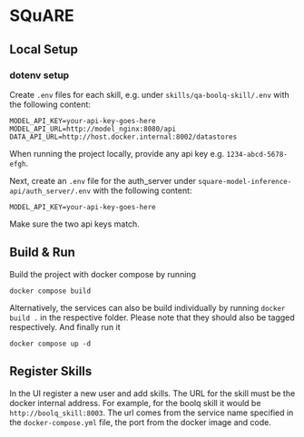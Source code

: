 # SQuARE
## Local Setup
### dotenv setup
Create `.env` files for each skill, e.g. under `skills/qa-boolq-skill/.env` with the following content:
```
MODEL_API_KEY=your-api-key-goes-here
MODEL_API_URL=http://model_nginx:8080/api
DATA_API_URL=http://host.docker.internal:8002/datastores
```
When running the project locally, provide any api key e.g. `1234-abcd-5678-efgh`.

Next, create an `.env` file for the auth_server under `square-model-inference-api/auth_server/.env` with the following content:
```
MODEL_API_KEY=your-api-key-goes-here
```
Make sure the two api keys match.

## Build & Run
Build the project with docker compose by running
```
docker compose build
```
Alternatively, the services can also be build individually by running `docker build .` in the respective folder. Please note that they should also be tagged respectively.
And finally run it
```
docker compose up -d
```

## Register Skills
In the UI register a new user and add skills. The URL for the skill must be the docker internal address. For example, for the boolq skill it would be `http://boolq_skill:8003`. The url comes from the service name specified in the `docker-compose.yml` file, the port from the docker image and code.

